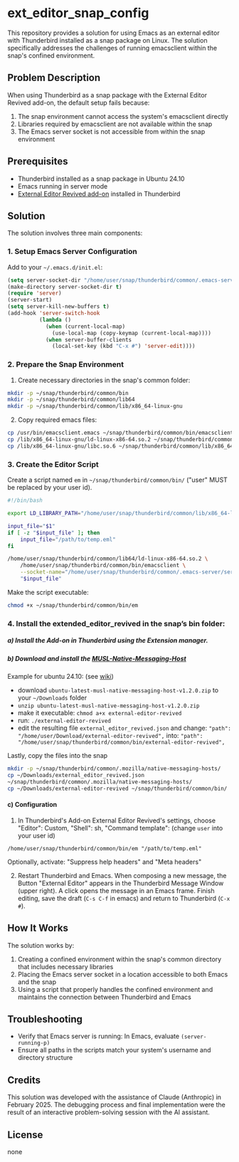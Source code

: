 # ext_editor_snap_config

This repository provides a solution for using Emacs as an external editor with Thunderbird installed as a snap package on Linux. The solution specifically addresses the challenges of running emacsclient within the snap's confined environment.

## Problem Description

When using Thunderbird as a snap package with the External Editor Revived add-on, the default setup fails because:
1. The snap environment cannot access the system's emacsclient directly
2. Libraries required by emacsclient are not available within the snap
3. The Emacs server socket is not accessible from within the snap environment

## Prerequisites

- Thunderbird installed as a snap package in Ubuntu 24.10
- Emacs running in server mode
- [External Editor Revived add-on](https://github.com/Frederick888/external-editor-revived) installed in Thunderbird

## Solution

The solution involves three main components:

### 1. Setup Emacs Server Configuration

Add to your `~/.emacs.d/init.el`:
```lisp
(setq server-socket-dir "/home/user/snap/thunderbird/common/.emacs-server")
(make-directory server-socket-dir t)
(require 'server)
(server-start)
(setq server-kill-new-buffers t)
(add-hook 'server-switch-hook
          (lambda ()
            (when (current-local-map)
              (use-local-map (copy-keymap (current-local-map))))
            (when server-buffer-clients
              (local-set-key (kbd "C-x #") 'server-edit))))
```


### 2. Prepare the Snap Environment

1. Create necessary directories in the snap's common folder:
```bash
mkdir -p ~/snap/thunderbird/common/bin
mkdir -p ~/snap/thunderbird/common/lib64
mkdir -p ~/snap/thunderbird/common/lib/x86_64-linux-gnu
```


2. Copy required emacs files:
```bash
cp /usr/bin/emacsclient.emacs ~/snap/thunderbird/common/bin/emacsclient
cp /lib/x86_64-linux-gnu/ld-linux-x86-64.so.2 ~/snap/thunderbird/common/lib64/
cp /lib/x86_64-linux-gnu/libc.so.6 ~/snap/thunderbird/common/lib/x86_64-linux-gnu/
```

### 3. Create the Editor Script

Create a script named `em` in `~/snap/thunderbird/common/bin/` ("user" MUST be replaced by your user id). 

```bash
#!/bin/bash

export LD_LIBRARY_PATH="/home/user/snap/thunderbird/common/lib/x86_64-linux-gnu:$LD_LIBRARY_PATH"

input_file="$1"
if [ -z "$input_file" ]; then
    input_file="/path/to/temp.eml"
fi

/home/user/snap/thunderbird/common/lib64/ld-linux-x86-64.so.2 \
    /home/user/snap/thunderbird/common/bin/emacsclient \
    --socket-name="/home/user/snap/thunderbird/common/.emacs-server/server" \
    "$input_file"
```

Make the script executable:
```bash
chmod +x ~/snap/thunderbird/common/bin/em
```

### 4. Install the extended_editor_revived in the snap’s bin folder:

##### a) Install the Add-on in Thunderbird using the Extension manager.

##### b) Download and install the [MUSL-Native-Messaging-Host](https://github.com/Frederick888/external-editor-revived/releases)

Example for ubuntu 24.10: (see [wiki](https://github.com/Frederick888/external-editor-revived/wiki/Linux#installing-the-native-messaging-host))

- download ```ubuntu-latest-musl-native-messaging-host-v1.2.0.zip``` to your ```~/Downloads``` folder
- ```unzip ubuntu-latest-musl-native-messaging-host-v1.2.0.zip```
- make it executable: ```chmod a+x external-editor-revived```
- run: ```./external-editor-revived```
- edit the resulting file ```external_editor_revived.json``` and change: ```"path": "/home/user/Download/external-editor-revived",``` into: ```"path": "/home/user/snap/thunderbird/common/bin/external-editor-revived",```

Lastly, copy the files into the snap
```bash
mkdir -p ~/snap/thunderbird/common/.mozilla/native-messaging-hosts/
cp ~/Downloads/external_editor_revived.json
~/snap/thunderbird/common/.mozilla/native-messaging-hosts/
cp ~/Downloads/external-editor-revived ~/snap/thunderbird/common/bin/
```


#### c) Configuration

1. In Thunderbird's Add-on External Editor Revived's settings, choose "Editor": Custom,
   "Shell": sh, "Command template": (change `user` into your user id)

```
/home/user/snap/thunderbird/common/bin/em "/path/to/temp.eml" 
```

Optionally, activate: "Suppress help headers" and "Meta headers"

2. Restart Thunderbird and Emacs. When composing
   a new message, the Button "External Editor" appears
   in the Thunderbird Message Window (upper right). A click opens the message in an Emacs frame. Finish
   editing, save the draft (`C-s C-f` in
   emacs) and return to Thunderbird (`C-x #`). 

## How It Works

The solution works by:
1. Creating a confined environment within the snap's common directory that includes necessary libraries
2. Placing the Emacs server socket in a location accessible to both Emacs and the snap
3. Using a script that properly handles the confined environment and maintains the connection between Thunderbird and Emacs

## Troubleshooting

- Verify that Emacs server is running: In Emacs, evaluate `(server-running-p)`
- Ensure all paths in the scripts match your system's username and directory structure

## Credits

This solution was developed with the assistance of Claude (Anthropic) in February 2025. The debugging process and final implementation were the result of an interactive problem-solving session with the AI assistant.

## License
none

